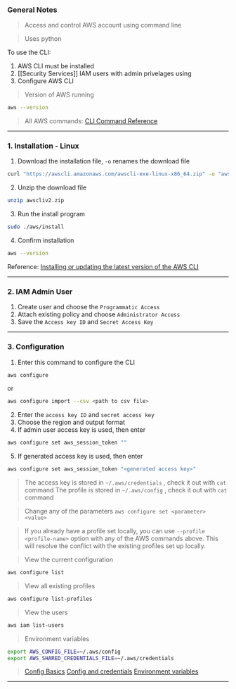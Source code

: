 
### General Notes

> Access and control AWS account using command line

> Uses python

To use the CLI:
1. AWS CLI must be installed 
2. [[Security Services]] IAM users with admin privelages using
3. Configure AWS CLI

> Version of AWS running
``` bash
aws --version
```


>All AWS commands: [CLI Command Reference](https://docs.aws.amazon.com/cli/latest/reference/#available-services)
___

### 1. Installation - Linux


1. Download the installation file, `-o` renames the download file
```bash
curl "https://awscli.amazonaws.com/awscli-exe-linux-x86_64.zip" -o "awscliv2.zip"
```

2. Unzip the download file
```bash
unzip awscliv2.zip
```

3. Run the install program
```bash
sudo ./aws/install
```

4. Confirm installation
```bash
aws --version
```

Reference: [Installing or updating the latest version of the AWS CLI](https://docs.aws.amazon.com/cli/latest/userguide/getting-started-install.html)

___

### 2. IAM Admin User

1. Create user and choose the `Programmatic Access`
2. Attach existing policy and choose `Administrator Access`
3. Save the `Access key ID` and `Secret Access Key`

___

### 3. Configuration

1. Enter this command to configure the CLI

```bash
aws configure
```
or
``` bash
aws configure import --csv <path to csv file>
```

2. Enter the `access key ID` and `secret access key`
3. Choose the region and output format
4. If admin user access key is used, then enter 
```bash
aws configure set aws_session_token ""
```
5. If generated access key is used, then enter
```bash
aws configure set aws_session_token "<generated access key>"
```


> The access key is stored in `~/.aws/credentials` , check it out with `cat` command
> The profile is stored in `~/.aws/config` , check it out with `cat` command

> Change any of the parameters `aws configure set <parameter> <value>`

>If you already have a profile set locally, you can use `--profile <profile-name>` option with any of the AWS commands above. This will resolve the conflict with the existing profiles set up locally.

>View the current configuration
```bash
aws configure list
```

>View all existing profiles
```bash
aws configure list-profiles
```

> View the users
```bash
aws iam list-users
```

> Environment variables
```bash
export AWS_CONFIG_FILE=~/.aws/config
export AWS_SHARED_CREDENTIALS_FILE=~/.aws/credentials
```

> [Config Basics](https://docs.aws.amazon.com/cli/latest/userguide/cli-configure-quickstart.html)
> [Config and credentials](https://docs.aws.amazon.com/cli/latest/userguide/cli-configure-files.html)
> [Environment variables](https://docs.aws.amazon.com/cli/latest/userguide/cli-configure-envvars.html)

___


